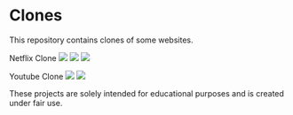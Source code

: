# Clones
This repository contains clones of some websites.

Netflix Clone
<img src="Screenshot 2024-09-06 195015.png">
<img src="Screenshot 2024-09-06 195905.png">
<img src="Screenshot 2024-09-06 195947.png">

Youtube Clone
<img src="Screenshot 2024-09-06 200111.png">
<img src="Screenshot 2024-09-06 200022.png">

These projects are solely intended for educational purposes and is created under fair use.